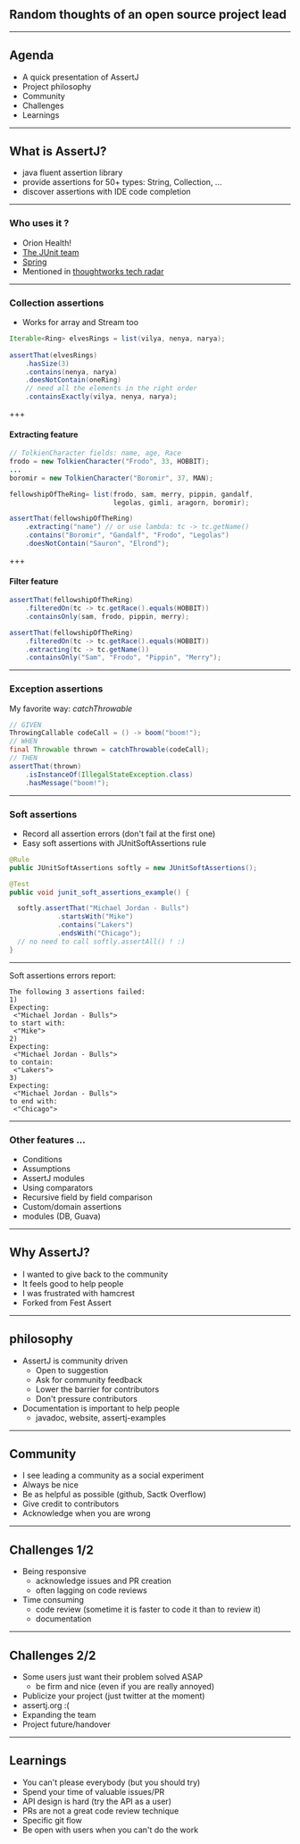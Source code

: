 ## Random thoughts of an open source project lead

---

## Agenda

- A quick presentation of AssertJ 
- Project philosophy
- Community
- Challenges
- Learnings

---

## What is AssertJ?

- java fluent assertion library
- provide assertions for 50+ types: String, Collection, ...
- discover assertions with IDE code completion

---

### Who uses it ?

- Orion Health! 
- [The JUnit team](https://twitter.com/marcphilipp/status/1108482731661553664)
- [Spring](https://twitter.com/sam_brannen/status/1131825078256230400)
- Mentioned in [thoughtworks tech radar](https://www.thoughtworks.com/radar/languages-and-frameworks/assertj)

---

### Collection assertions

- Works for array and Stream too

```java
Iterable<Ring> elvesRings = list(vilya, nenya, narya);
                                                                    
assertThat(elvesRings)                                              
    .hasSize(3)                                                 
    .contains(nenya, narya)                                            
    .doesNotContain(oneRing)                                    
    // need all the elements in the right order
    .containsExactly(vilya, nenya, narya);                      
```

+++

#### Extracting feature

```java
// TolkienCharacter fields: name, age, Race
frodo = new TolkienCharacter("Frodo", 33, HOBBIT);
...
boromir = new TolkienCharacter("Boromir", 37, MAN);

fellowshipOfTheRing= list(frodo, sam, merry, pippin, gandalf,
                          legolas, gimli, aragorn, boromir);

assertThat(fellowshipOfTheRing)                       
    .extracting("name") // or use lambda: tc -> tc.getName()
    .contains("Boromir", "Gandalf", "Frodo", "Legolas")
    .doesNotContain("Sauron", "Elrond");               
```

+++

#### Filter feature

```java
assertThat(fellowshipOfTheRing)                                 
    .filteredOn(tc -> tc.getRace().equals(HOBBIT))               
    .containsOnly(sam, frodo, pippin, merry);

assertThat(fellowshipOfTheRing)                     
    .filteredOn(tc -> tc.getRace().equals(HOBBIT))
    .extracting(tc -> tc.getName())
    .containsOnly("Sam", "Frodo", "Pippin", "Merry");
```

---

### Exception assertions

My favorite way: *catchThrowable* 

```java
// GIVEN
ThrowingCallable codeCall = () -> boom("boom!");
// WHEN
final Throwable thrown = catchThrowable(codeCall);
// THEN
assertThat(thrown)
    .isInstanceOf(IllegalStateException.class)
    .hasMessage("boom!");
```

---

### Soft assertions

- Record all assertion errors (don't fail at the first one) 
- Easy soft assertions with JUnitSoftAssertions rule 

```java
@Rule
public JUnitSoftAssertions softly = new JUnitSoftAssertions();

@Test
public void junit_soft_assertions_example() {

  softly.assertThat("Michael Jordan - Bulls")
            .startsWith("Mike")
            .contains("Lakers")
            .endsWith("Chicago");
  // no need to call softly.assertAll() ! :)
}
```

---

Soft assertions errors report:

```
The following 3 assertions failed:
1) 
Expecting:
 <"Michael Jordan - Bulls">
to start with:
 <"Mike">
2) 
Expecting:
 <"Michael Jordan - Bulls">
to contain:
 <"Lakers"> 
3) 
Expecting:
 <"Michael Jordan - Bulls">
to end with:
 <"Chicago">
```

---

### Other features ...

- Conditions
- Assumptions
- AssertJ modules
- Using comparators
- Recursive field by field comparison
- Custom/domain assertions
- modules (DB, Guava)

---

## Why AssertJ?

* I wanted to give back to the community
* It feels good to help people
* I was frustrated with hamcrest
* Forked from Fest Assert

---

## philosophy

* AssertJ is community driven
    * Open to suggestion
    * Ask for community feedback
    * Lower the barrier for contributors
    * Don't pressure contributors
* Documentation is important to help people
    * javadoc, website, assertj-examples

---

## Community

* I see leading a community as a social experiment
* Always be nice
* Be as helpful as possible (github, Sactk Overflow)
* Give credit to contributors
* Acknowledge when you are wrong

---

## Challenges 1/2

* Being responsive
    * acknowledge issues and PR creation
    * often lagging on code reviews
* Time consuming
    * code review (sometime it is faster to code it than to review it)
    * documentation

---

## Challenges 2/2

* Some users just want their problem solved ASAP
    * be firm and nice (even if you are really annoyed)
* Publicize your project (just twitter at the moment)
* assertj.org :(
* Expanding the team
* Project future/handover

---

## Learnings
 
* You can't please everybody (but you should try)
* Spend your time of valuable issues/PR
* API design is hard (try the API as a user)
* PRs are not a great code review technique
* Specific git flow
* Be open with users when you can't do the work